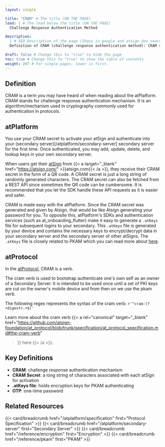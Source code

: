 ```yaml
---
layout: single

title: "CRAM" # The title (ON THE PAGE)
lead: | # The lead below the title (ON THE PAGE)
  Challenge Response Authentication Method

description:
  | # SEO Description of the page (Shows in google and atsign.dev search)
  Definition of CRAM (challenge response authentication method): CRAM stands for challenge response authentication mechanism. It is an algorithm/mechanism used in cryptography commonly used for authentication in protocols.

draft: false # Change this to "true" to hide the page
toc: true # Change this to "true" to show the table of contents
weight: 207 # For single pages, lower is first.
---
```


## Definition

CRAM is a term you may have heard of when reading about the atPlatform. CRAM stands for challenge response authentication mechanism. It is an algorithm/mechanism used in cryptography commonly used for authentication in protocols.

## atPlatform

You use your CRAM secret to activate your atSign and authenticate into your (secondary server)[/atplatform/secondary-server]
secondary server for the first time. Once authenticated, you may add, update, delete, and lookup keys in your own secondary server.

When users get their [atSign](/reference/atsign) from {{< a target="_blank" href="https://atsign.com/" >}}atsign.com{{< /a >}},
they receive their CRAM secret in the form of a QR code. A CRAM secret is just a long string of randomly generated characters. The CRAM
secret can also be fetched from a REST API since sometimes the QR code can be cumbersome.
It is recommended that you let the SDK handle these API requests as it is easier and safer.

CRAM is made easy with the atPlatform.
Since the CRAM secret was generated and given by Atsign, that would be like Atsign generating your password for you. To opposite this,
atPlatform's SDKs and authentication services (such as at_onboarding_flutter) make it easy to generate a `.atKeys` file for subsequent logins
to your secondary. This `.atKeys` file is generated by your device and contains the necessary keys to encrypt/decrypt data in your secondary
server and the secondary server of other atSigns. The `.atKeys` file is closely related to PKAM which you can read more about
[here](/reference/pkam).

## atProtocol

In the [atProtocol](/atplatform/specification), CRAM is a verb.

The cram verb is used to bootstrap authenticate one's own self as an owner of a Secondary Server.
It is intended to be used once until a set of PKI keys are cut on the owner's mobile device and from then on we use the pkam verb.

The following regex represents the syntax of the cram verb: `r'^cram:(?<digest>.+$)'`

Learn more about the cram verb
{{< a
  rel="canonical"
  target="\_blank"
  href="https://github.com/atsign-foundation/at_protocol/blob/trunk/specification/at_protocol_specification.md#the-cram-verb"
>}}
  here
{{< /a >}}.

## Key Definitions

- **CRAM**: challenge response authentication mechanism
- **CRAM Secret**: a long string of characters associated with each atSign for activation
- **.atKeys file**: holds encryption keys for PKAM authenticating
- **OTP**: one-time password

## Related Resources

<!-- todo: add breadcrumb to onboarding widget-->

{{< card/breadcrumb href="/atplatform/specification" first="Protocol Specification" >}}
{{< card/breadcrumb href="/atplatform/secondary-server" first="Secondary Server" >}}
{{< card/breadcrumb href="/reference/encryption" first="Encryption" >}}
{{< card/breadcrumb href="/reference/pkam" first="PKAM" >}}
